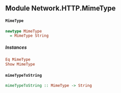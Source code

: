 ## Module Network.HTTP.MimeType

#### `MimeType`

``` purescript
newtype MimeType
  = MimeType String
```

##### Instances
``` purescript
Eq MimeType
Show MimeType
```

#### `mimeTypeToString`

``` purescript
mimeTypeToString :: MimeType -> String
```


